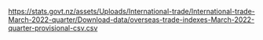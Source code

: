 https://stats.govt.nz/assets/Uploads/International-trade/International-trade-March-2022-quarter/Download-data/overseas-trade-indexes-March-2022-quarter-provisional-csv.csv